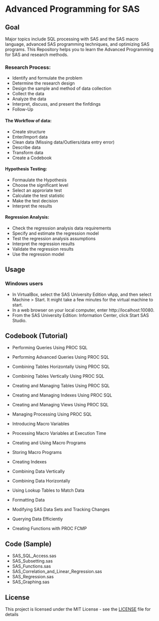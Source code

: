 # Advanced Programming for SAS 

## Goal
Major topics include SQL processing with SAS and the SAS macro language, advanced SAS programming techniques, and optimizing SAS programs. This Repository helps you to learn the Advanced Programming for SAS and research methods.

###  Research Process: 
   - Identify and formulate the problem                 
   - Determine the research design
   - Design the sample and method of data collection 
   - Collect the data 
   - Analyze the data
   - Interpret, discuss, and present the finfdings 
   - Follow-Up   
#### The Workflow of data: 
  - Create structure
  - Enter/Import data
  - Clean data (Missing data/Outliers/data entry error)
  - Describe data
  - Transform data
  - Create a Codebook 
#### Hypothesis Testing:
   -  Formaulate the Hypothesis 
   -  Choose the significant level 
   -  Select an approriate test 
   -  Calculate the test statistic
   -  Make the test decision
   -  Interpret the results  
#### Regression Analysis:
   -  Check the regression analysis data requirements
   -  Specify and estimate the regression model
   -  Test the regression analysis assumptions
   -  Interpret the regression results 
   -  Validate the regression results
   -  Use the regression model
 
## Usage

### Windows users
- In VirtualBox, select the SAS University Edition vApp, and then select Machine > Start. It might take a few minutes for the virtual machine to start.
- In a web browser on your local computer, enter http://localhost:10080.
- From the SAS University Edition: Information Center, click Start SAS Studio.

## Codebook (Tutorial)
- Performing Queries Using PROC SQL
- Performing Advanced Queries Using PROC SQL
- Combining Tables Horizontally Using PROC SQL
- Combining Tables Vertically Using PROC SQL
- Creating and Managing Tables Using PROC SQL 
- Creating and Managing Indexes Using PROC SQL 
- Creating and Managing Views Using PROC SQL
- Managing Processing Using PROC SQL
- Introducing Macro Variables
- Processing Macro Variables at Execution Time 
- Creating and Using Macro Programs 
- Storing Macro Programs
- Creating Indexes 
- Combining Data Vertically
- Combining Data Horizontally 
- Using Lookup Tables to Match Data
- Formatting Data
- Modifying SAS Data Sets and Tracking Changes





- Querying Data Efficiently
- Creating Functions with PROC FCMP

## Code (Sample)
- SAS_SQL_Access.sas	
- SAS_Subsetting.sas
- SAS_Functions.sas
- SAS_Correlation_and_Linear_Regression.sas
- SAS_Regression.sas
- SAS_Graphing.sas

## License
This project is licensed under the MIT License - see the [LICENSE](LICENSE) file for details
